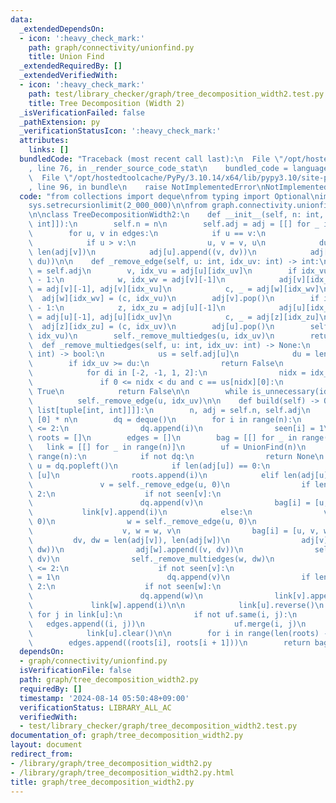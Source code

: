 ```yaml
---
data:
  _extendedDependsOn:
  - icon: ':heavy_check_mark:'
    path: graph/connectivity/unionfind.py
    title: Union Find
  _extendedRequiredBy: []
  _extendedVerifiedWith:
  - icon: ':heavy_check_mark:'
    path: test/library_checker/graph/tree_decomposition_width2.test.py
    title: Tree Decomposition (Width 2)
  _isVerificationFailed: false
  _pathExtension: py
  _verificationStatusIcon: ':heavy_check_mark:'
  attributes:
    links: []
  bundledCode: "Traceback (most recent call last):\n  File \"/opt/hostedtoolcache/PyPy/3.10.14/x64/lib/pypy3.10/site-packages/onlinejudge_verify/documentation/build.py\"\
    , line 76, in _render_source_code_stat\n    bundled_code = language.bundle(\n\
    \  File \"/opt/hostedtoolcache/PyPy/3.10.14/x64/lib/pypy3.10/site-packages/onlinejudge_verify/languages/python.py\"\
    , line 96, in bundle\n    raise NotImplementedError\nNotImplementedError\n"
  code: "from collections import deque\nfrom typing import Optional\nimport sys\n\n\
    sys.setrecursionlimit(2_000_000)\n\nfrom graph.connectivity.unionfind import UnionFind\n\
    \n\nclass TreeDecompositionWidth2:\n    def __init__(self, n: int, edges: list[tuple[int,\
    \ int]]):\n        self.n = n\n        self.adj = adj = [[] for _ in range(n)]\n\
    \        for u, v in edges:\n            if u == v:\n                continue\n\
    \            if u > v:\n                u, v = v, u\n            du, dv = len(adj[u]),\
    \ len(adj[v])\n            adj[u].append((v, dv))\n            adj[v].append((u,\
    \ du))\n\n    def _remove_edge(self, u: int, idx_uv: int) -> int:\n        adj\
    \ = self.adj\n        v, idx_vu = adj[u][idx_uv]\n        if idx_vu != len(adj[v])\
    \ - 1:\n            w, idx_wv = adj[v][-1]\n            adj[v][idx_vu], adj[v][-1]\
    \ = adj[v][-1], adj[v][idx_vu]\n            c, _ = adj[w][idx_wv]\n          \
    \  adj[w][idx_wv] = (c, idx_vu)\n        adj[v].pop()\n        if idx_uv != len(adj[u])\
    \ - 1:\n            z, idx_zu = adj[u][-1]\n            adj[u][idx_uv], adj[u][-1]\
    \ = adj[u][-1], adj[u][idx_uv]\n            c, _ = adj[z][idx_zu]\n          \
    \  adj[z][idx_zu] = (c, idx_uv)\n        adj[u].pop()\n        self._remove_multiedges(v,\
    \ idx_vu)\n        self._remove_multiedges(u, idx_uv)\n        return v\n\n  \
    \  def _remove_multiedges(self, u: int, idx_uv: int) -> None:\n        def is_unnecessary(idx_uv:\
    \ int) -> bool:\n            us = self.adj[u]\n            du = len(us)\n    \
    \        if idx_uv >= du:\n                return False\n            c = us[idx_uv][0]\n\
    \            for di in [-2, -1, 1, 2]:\n                nidx = idx_uv + di\n \
    \               if 0 <= nidx < du and c == us[nidx][0]:\n                    return\
    \ True\n            return False\n\n        while is_unnecessary(idx_uv):\n  \
    \          self._remove_edge(u, idx_uv)\n\n    def build(self) -> Optional[tuple[list[list[int]],\
    \ list[tuple[int, int]]]]:\n        n, adj = self.n, self.adj\n        seen =\
    \ [0] * n\n        dq = deque()\n        for i in range(n):\n            if len(adj[i])\
    \ <= 2:\n                dq.append(i)\n                seen[i] = 1\n\n       \
    \ roots = []\n        edges = []\n        bag = [[] for _ in range(n)]\n     \
    \   link = [[] for _ in range(n)]\n        uf = UnionFind(n)\n        for i in\
    \ range(n):\n            if not dq:\n                return None\n           \
    \ u = dq.popleft()\n            if len(adj[u]) == 0:\n                bag[i] =\
    \ [u]\n                roots.append(i)\n            elif len(adj[u]) == 1:\n \
    \               v = self._remove_edge(u, 0)\n                if len(adj[v]) <=\
    \ 2:\n                    if not seen[v]:\n                        seen[v] = 1\n\
    \                        dq.append(v)\n                bag[i] = [u, v]\n     \
    \           link[v].append(i)\n            else:\n                v = self._remove_edge(u,\
    \ 0)\n                w = self._remove_edge(u, 0)\n                if v > w:\n\
    \                    v, w = w, v\n                bag[i] = [u, v, w]\n       \
    \         dv, dw = len(adj[v]), len(adj[w])\n                adj[v].append((w,\
    \ dw))\n                adj[w].append((v, dv))\n                self._remove_multiedges(v,\
    \ dv)\n                self._remove_multiedges(w, dw)\n                if len(adj[v])\
    \ <= 2:\n                    if not seen[v]:\n                        seen[v]\
    \ = 1\n                        dq.append(v)\n                if len(adj[w]) <=\
    \ 2:\n                    if not seen[w]:\n                        seen[w] = 1\n\
    \                        dq.append(w)\n                link[v].append(i)\n   \
    \             link[w].append(i)\n\n            link[u].reverse()\n           \
    \ for j in link[u]:\n                if not uf.same(i, j):\n                 \
    \   edges.append((i, j))\n                    uf.merge(i, j)\n            adj[u].clear()\n\
    \            link[u].clear()\n\n        for i in range(len(roots) - 1):\n    \
    \        edges.append((roots[i], roots[i + 1]))\n        return bag, edges\n"
  dependsOn:
  - graph/connectivity/unionfind.py
  isVerificationFile: false
  path: graph/tree_decomposition_width2.py
  requiredBy: []
  timestamp: '2024-08-14 05:50:48+09:00'
  verificationStatus: LIBRARY_ALL_AC
  verifiedWith:
  - test/library_checker/graph/tree_decomposition_width2.test.py
documentation_of: graph/tree_decomposition_width2.py
layout: document
redirect_from:
- /library/graph/tree_decomposition_width2.py
- /library/graph/tree_decomposition_width2.py.html
title: graph/tree_decomposition_width2.py
---
```

